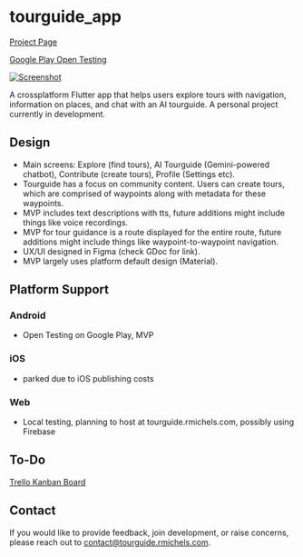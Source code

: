 # tourguide_app

[Project Page](https://rmichels.com/tourguide?portfolio_link=gitHubTourguide)

[Google Play Open Testing](https://play.google.com/apps/testing/com.robertmichelsdigitalmedia.tourguideapp)

[![Screenshot](https://rmichels.com/assets/img/tourguide.jpg)](https://rmichels.com/tourguide?portfolio_link=gitHubTourguide)

A crossplatform Flutter app that helps users explore tours with navigation, information on places, and chat with an AI tourguide. A personal project currently in development.

## Design
- Main screens: Explore (find tours), AI Tourguide (Gemini-powered chatbot), Contribute (create tours), Profile (Settings etc).
- Tourguide has a focus on community content. Users can create tours, which are comprised of waypoints along with metadata for these waypoints.
- MVP includes text descriptions with tts, future additions might include things like voice recordings.
- MVP for tour guidance is a route displayed for the entire route, future additions might include things like waypoint-to-waypoint navigation.
- UX/UI designed in Figma (check GDoc for link).
- MVP largely uses platform default design (Material).

## Platform Support

### Android
- Open Testing on Google Play, MVP

### iOS
- parked due to iOS publishing costs

### Web
- Local testing, planning to host at tourguide.rmichels.com, possibly using Firebase

## To-Do

[Trello Kanban Board](https://trello.com/b/ThscGOXW/tourguide-app)

## Contact
If you would like to provide feedback, join development, or raise concerns, please reach out to [contact@tourguide.rmichels.com](mailto:contact@tourguide.rmichels.com).